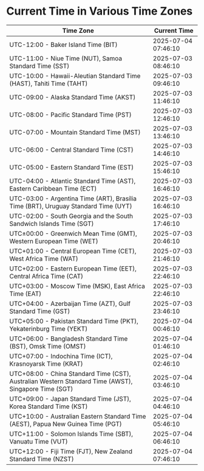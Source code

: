 # Current Time in Various Time Zones

| Time Zone | Current Time |
|-----------|--------------|
| UTC-12:00 - Baker Island Time (BIT) | 2025-07-04 07:46:10 |
| UTC-11:00 - Niue Time (NUT), Samoa Standard Time (SST) | 2025-07-03 08:46:10 |
| UTC-10:00 - Hawaii-Aleutian Standard Time (HAST), Tahiti Time (TAHT) | 2025-07-03 09:46:10 |
| UTC-09:00 - Alaska Standard Time (AKST) | 2025-07-03 11:46:10 |
| UTC-08:00 - Pacific Standard Time (PST) | 2025-07-03 12:46:10 |
| UTC-07:00 - Mountain Standard Time (MST) | 2025-07-03 13:46:10 |
| UTC-06:00 - Central Standard Time (CST) | 2025-07-03 14:46:10 |
| UTC-05:00 - Eastern Standard Time (EST) | 2025-07-03 15:46:10 |
| UTC-04:00 - Atlantic Standard Time (AST), Eastern Caribbean Time (ECT) | 2025-07-03 16:46:10 |
| UTC-03:00 - Argentina Time (ART), Brasília Time (BRT), Uruguay Standard Time (UYT) | 2025-07-03 16:46:10 |
| UTC-02:00 - South Georgia and the South Sandwich Islands Time (SGT) | 2025-07-03 17:46:10 |
| UTC±00:00 - Greenwich Mean Time (GMT), Western European Time (WET) | 2025-07-03 20:46:10 |
| UTC+01:00 - Central European Time (CET), West Africa Time (WAT) | 2025-07-03 21:46:10 |
| UTC+02:00 - Eastern European Time (EET), Central Africa Time (CAT) | 2025-07-03 22:46:10 |
| UTC+03:00 - Moscow Time (MSK), East Africa Time (EAT) | 2025-07-03 22:46:10 |
| UTC+04:00 - Azerbaijan Time (AZT), Gulf Standard Time (GST) | 2025-07-03 23:46:10 |
| UTC+05:00 - Pakistan Standard Time (PKT), Yekaterinburg Time (YEKT) | 2025-07-04 00:46:10 |
| UTC+06:00 - Bangladesh Standard Time (BST), Omsk Time (OMST) | 2025-07-04 01:46:10 |
| UTC+07:00 - Indochina Time (ICT), Krasnoyarsk Time (KRAT) | 2025-07-04 02:46:10 |
| UTC+08:00 - China Standard Time (CST), Australian Western Standard Time (AWST), Singapore Time (SGT) | 2025-07-04 03:46:10 |
| UTC+09:00 - Japan Standard Time (JST), Korea Standard Time (KST) | 2025-07-04 04:46:10 |
| UTC+10:00 - Australian Eastern Standard Time (AEST), Papua New Guinea Time (PGT) | 2025-07-04 05:46:10 |
| UTC+11:00 - Solomon Islands Time (SBT), Vanuatu Time (VUT) | 2025-07-04 06:46:10 |
| UTC+12:00 - Fiji Time (FJT), New Zealand Standard Time (NZST) | 2025-07-04 07:46:10 |
